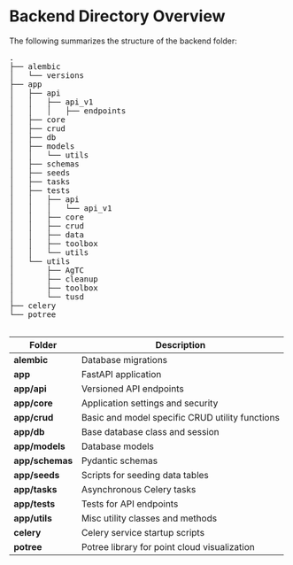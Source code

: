 # Backend Directory Overview

The following summarizes the structure of the backend folder:

<pre>
.
├── alembic
│   └── versions
├── app
│   ├── api
│   │   ├── api_v1
│   │   │   ├── endpoints
│   ├── core
│   ├── crud
│   ├── db
│   ├── models
│   │   └── utils
│   ├── schemas
│   ├── seeds
│   ├── tasks
│   ├── tests
│   │   ├── api
│   │   │   └── api_v1
│   │   ├── core
│   │   ├── crud
│   │   ├── data
│   │   ├── toolbox
│   │   └── utils
│   └── utils
│       ├── AgTC
│       ├── cleanup
│       ├── toolbox
│       └── tusd
├── celery
└── potree

</pre>

| Folder          | Description                                     |
| --------------- | ----------------------------------------------- |
| **alembic**     | Database migrations                             |
| **app**         | FastAPI application                             |
| **app/api**     | Versioned API endpoints                         |
| **app/core**    | Application settings and security               |
| **app/crud**    | Basic and model specific CRUD utility functions |
| **app/db**      | Base database class and session                 |
| **app/models**  | Database models                                 |
| **app/schemas** | Pydantic schemas                                |
| **app/seeds**   | Scripts for seeding data tables                 |
| **app/tasks**   | Asynchronous Celery tasks                       |
| **app/tests**   | Tests for API endpoints                         |
| **app/utils**   | Misc utility classes and methods                |
| **celery**      | Celery service startup scripts                  |
| **potree**      | Potree library for point cloud visualization    |
